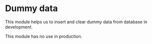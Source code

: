# Dummy data
This module helps us to insert and clear dummy data from database in development.

This module has no use in production.
